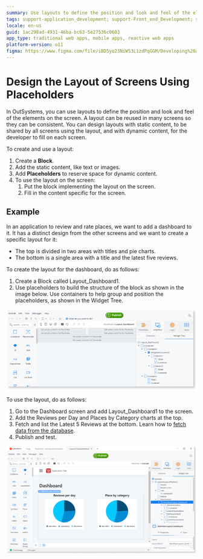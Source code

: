 ```yaml
---
summary: Use layouts to define the position and look and feel of the elements on the screen. A layout can be reused in many screens so they can be consistent.
tags: support-application_development; support-Front_end_Development; support-Front_end_Development-featured; support-webapps
locale: en-us
guid: 1ac298ad-4931-46ba-bc63-5e27536c0603
app_type: traditional web apps, mobile apps, reactive web apps
platform-version: o11
figma: https://www.figma.com/file/iBD5yo23NiW53L1zdPqGGM/Developing%20an%20Application?node-id=199:112
---
```


# Design the Layout of Screens Using Placeholders

In OutSystems, you can use layouts to define the position and look and feel of the elements on the screen. A layout can be reused in many screens so they can be consistent. You can design layouts with static content, to be shared by all screens using the layout, and with dynamic content, for the developer to fill on each screen.

To create and use a layout:

1. Create a **Block**.
1. Add the static content, like text or images.
1. Add **Placeholders** to reserve space for dynamic content.
1. To use the layout on the screen:
    1. Put the block implementing the layout on the screen.
    1. Fill in the content specific for the screen.

## Example

In an application to review and rate places, we want to add a dashboard to it. It has a distinct design from the other screens and we want to create a specific layout for it:

* The top is divided in two areas with titles and pie charts.
* The bottom is a single area with a title and the latest five reviews.

To create the layout for the dashboard, do as follows:

1. Create a Block called Layout_Dashboard1.
1. Use placeholders to build the structure of the block as shown in the image below. Use containers to help group and position the placeholders, as shown in the Widget Tree.

![Example of a layout design for a dashboard with placeholders and containers in OutSystems](images/design-screens-layout-1.png "Layout Design for Dashboard")

To use the layout, do as follows:

1. Go to the Dashboard screen and add Layout_Dashboard1 to the screen.
1. Add the Reviews per Day and Places by Category charts at the top.
1. Fetch and list the Latest 5 Reviews at the bottom. Learn how to [fetch data from the database](../../data/query/fetch-display.md).
1. Publish and test.

![Dashboard screen in OutSystems showing the implemented layout with charts and reviews](images/design-screens-layout-2.png "Implemented Layout on Dashboard Screen")
